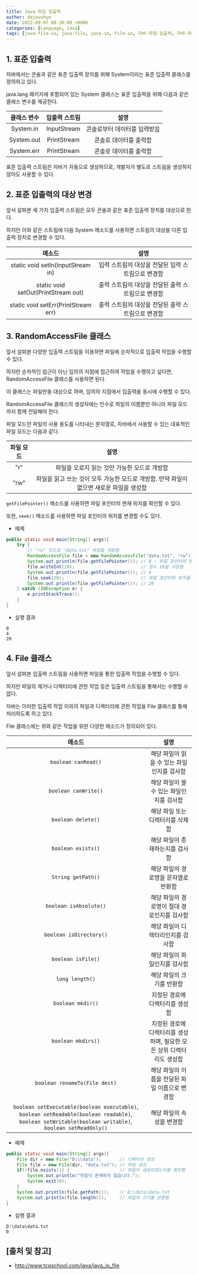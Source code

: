 ```yaml
---
title: Java 파일 입출력
author: dejavuhyo
date: 2022-09-07 09:30:00 +0900
categories: [Language, Java]
tags: [java-file-io, java-file, java-io, file-io, 자바-파일-입출력, 자바-파일, 자바-입출력, 파일-입출력]
---
```


## 1. 표준 입출력
자바에서는 콘솔과 같은 표준 입출력 장치를 위해 System이라는 표준 입출력 클래스를 정의하고 있다.

java.lang 패키지에 포함되어 있는 System 클래스는 표준 입출력을 위해 다음과 같은 클래스 변수를 제공한다.

| 클래스 변수 | 입출력 스트림 | 설명 |
|:-----:|:-----:|:-----:|
| System.in | InputStream | 콘솔로부터 데이터를 입력받음 |
| System.out | PrintStream | 콘솔로 데이터를 출력함 |
| System.err | PrintStream | 콘솔로 데이터를 출력함 |

표준 입출력 스트림은 자바가 자동으로 생성하므로, 개발자가 별도로 스트림을 생성하지 않아도 사용할 수 있다.

## 2. 표준 입출력의 대상 변경
앞서 살펴본 세 가지 입출력 스트림은 모두 콘솔과 같은 표준 입출력 장치를 대상으로 한다.

하지만 이와 같은 스트림에 다음 System 메소드를 사용하면 스트림의 대상을 다른 입출력 장치로 변경할 수 있다.

| 메소드 | 설명 |
|:-----:|:-----:|
| static void setIn(InputStream in) | 입력 스트림의 대상을 전달된 입력 스트림으로 변경함 |
| static void setOut(PrintStream out) | 출력 스트림의 대상을 전달된 출력 스트림으로 변경함 |
| static void setErr(PrintStream err) | 출력 스트림의 대상을 전달된 출력 스트림으로 변경함 |

## 3. RandomAccessFile 클래스
앞서 살펴본 다양한 입출력 스트림을 이용하면 파일에 순차적으로 입출력 작업을 수행할 수 있다.

하지만 순차적인 접근이 아닌 임의의 지점에 접근하여 작업을 수행하고 싶다면, RandomAccessFile 클래스를 사용하면 된다.

이 클래스는 파일만을 대상으로 하며, 임의의 지점에서 입출력을 동시에 수행할 수 있다.

RandomAccessFile 클래스의 생성자에는 인수로 파일의 이름뿐만 아니라 파일 모드까지 함께 전달해야 한다.

파일 모드란 파일의 사용 용도를 나타내는 문자열로, 자바에서 사용할 수 있는 대표적인 파일 모드는 다음과 같다.

| 파일 모드 | 설명 |
|:-----:|:-----:|
| "r" | 파일을 오로지 읽는 것만 가능한 모드로 개방함 |
| "rw" | 파일을 읽고 쓰는 것이 모두 가능한 모드로 개방함. 만약 파일이 없으면 새로운 파일을 생성함 |

`getFilePointer()` 메소드를 사용하면 파일 포인터의 현재 위치를 확인할 수 있다.

또한, `seek()` 메소드를 사용하면 파일 포인터의 위치를 변경할 수도 있다.

* 예제

```java
public static void main(String[] args){
    try {
        // "rw" 모드로 "data.txt" 파일을 개방함.
        RandomAccessFile file = new RandomAccessFile("data.txt", "rw");
        System.out.println(file.getFilePointer()); // 0 : 파일 포인터의 현재 위치를 반환함
        file.writeInt(10);                         // 정수 10을 저장함
        System.out.println(file.getFilePointer()); // 4
        file.seek(20);                             // 파일 포인터의 위치를 20으로 이동시킴
        System.out.println(file.getFilePointer()); // 20
    } catch (IOException e) {
        e.printStackTrace();
    }
}
```

* 실행 결과

```text
0
4
20
```

## 4. File 클래스
앞서 살펴본 입출력 스트림을 사용하면 파일을 통한 입출력 작업을 수행할 수 있다.

하지만 파일의 제거나 디렉터리에 관한 작업 등은 입출력 스트림을 통해서는 수행할 수 없다.

자바는 이러한 입출력 작업 이외의 파일과 디렉터리에 관한 작업을 File 클래스를 통해 처리하도록 하고 있다.

File 클래스에는 위와 같은 작업을 위한 다양한 메소드가 정의되어 있다.

| 메소드 | 설명 |
|:-----:|:-----:|
| `boolean canRead()` | 해당 파일이 읽을 수 있는 파일인지를 검사함 |
| `boolean canWrite()` | 해당 파일이 쓸 수 있는 파일인지를 검사함 |
| `boolean delete()` | 해당 파일 또는 디렉터리를 삭제함 |
| `boolean exists()` | 해당 파일이 존재하는지를 검사함 |
| `String getPath()` | 해당 파일의 경로명을 문자열로 반환함 |
| `boolean isAbsolute()` | 해당 파일의 경로명이 절대 경로인지를 검사함 |
| `boolean isDirectory()` | 해당 파일이 디렉터리인지를 검사함 |
| `boolean isFile()` | 해당 파일이 파일인지를 검사함 |
| `long length()` | 해당 파일의 크기를 반환함 |
| `boolean mkdir()` | 지정된 경로에 디렉터리를 생성함 |
| `boolean mkdirs()` | 지정된 경로에 디렉터리를 생성하며, 필요한 모든 상위 디렉터리도 생성함 |
| `boolean renameTo(File dest)` | 해당 파일의 이름을 전달된 파일 이름으로 변경함 |
| `boolean setExecutable(boolean executable)`, `boolean setReadable(boolean readable)`, `boolean setWritable(boolean writable)`, `boolean setReadOnly()` | 해당 파일의 속성을 변경함 |

* 예제

```java
public static void main(String[] args){
    File dir = new File("D:\\data");       // 디렉터리 생성
    File file = new File(dir, "data.txt"); // 파일 생성
    if(!file.exists()) {                   // 파일이 생성되었는지를 확인함
        System.out.println("파일이 존재하지 않습니다.");
        System.exit(0);
    }
    System.out.println(file.getPath());    // D:\data\data.txt
    System.out.println(file.length());     // 파일의 크기를 반환함
}
```

* 실행 결과

```text
D:\data\data.txt
0
```

## [출처 및 참고]
* <http://www.tcpschool.com/java/java_io_file>
